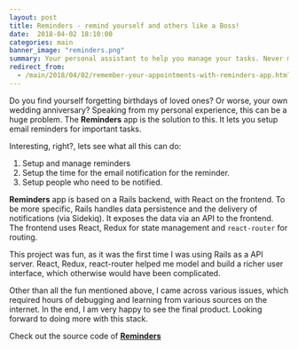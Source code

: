 ```yaml
---
layout: post
title: Reminders - remind yourself and others like a Boss! 
date:  2018-04-02 18:10:00
categories: main
banner_image: "reminders.png"
summary: Your personal assistant to help you manage your tasks. Never miss another appointment again!
redirect_from:
  - /main/2018/04/02/remember-your-appointments-with-reminders-app.html
---
```


Do you find yourself forgetting birthdays of loved ones? Or worse, your own wedding anniversary? Speaking from my personal experience, this can be a huge problem. The **Reminders** app is the solution to this. It lets you setup email reminders for important tasks.
 
Interesting, right?, lets see what all this can do:
  
  1. Setup and manage reminders
  2. Setup the time for the email notification for the reminder.
  3. Setup people who need to be notified.
  
  **Reminders** app is based on a Rails backend, with React on the frontend. To be more specific, Rails handles data persistence and the delivery of notifications (via Sidekiq). It exposes the data via an API to the frontend. The frontend uses React, Redux for state management and `react-router` for routing. 
  
  This project was fun, as it was the first time I was using Rails as a API server. React, Redux, react-router helped me model and build a richer user interface, which otherwise would have been complicated.
   
 Other than all the fun mentioned above, I came across various issues, which required hours of debugging and learning from various sources on the internet. In the end, I am very happy to see the final product. Looking forward to doing more with this stack.
 
 Check out the source code of [**Reminders**](https://github.com/soumyaveer/reminders) 
